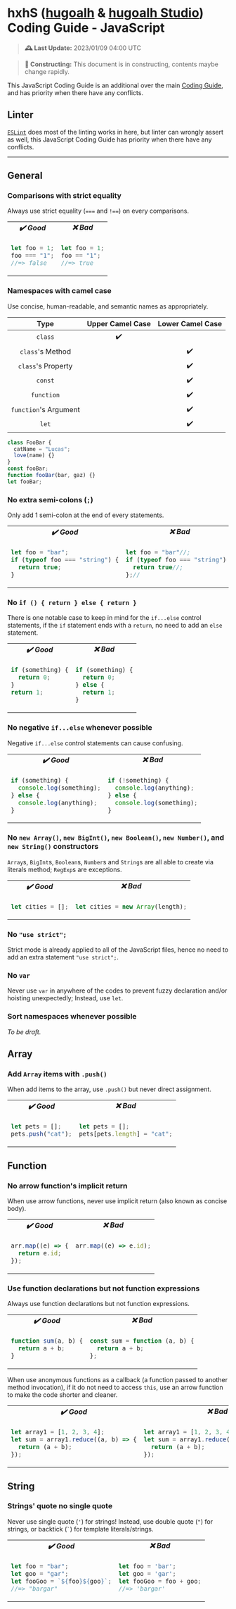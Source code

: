 [hugoalh]: https://github.com/hugoalh
[hugoalh-studio]: https://github.com/hugoalh-studio

# hxhS ([hugoalh][hugoalh] & [hugoalh Studio][hugoalh-studio]) Coding Guide - JavaScript

> **🕰️ Last Update:** 2023/01/09 04:00 UTC

> **🚧 Constructing:** This document is in constructing, contents maybe change rapidly.

This JavaScript Coding Guide is an additional over the main [Coding Guide](./main.md), and has priority when there have any conflicts.

## Linter

[`ESLint`](https://eslint.org) does most of the linting works in here, but linter can wrongly assert as well, this JavaScript Coding Guide has priority when there have any conflicts.

---

## General

### Comparisons with strict equality

Always use strict equality (`===` and `!==`) on every comparisons.

<table>
<tbody valign="top">
<tr>
<td align="center"><b><i>✔️ Good</i></b></td>
<td align="center"><b><i>❌ Bad</i></b></td>
</tr>
<tr>
<td>

```js
let foo = 1;
foo === "1";
//=> false
```

</td>
<td>

```js
let foo = 1;
foo == "1";
//=> true
```

</td>
</tr>
</tbody>
</table>

### Namespaces with camel case

Use concise, human-readable, and semantic names as appropriately.

| **Type** | **Upper Camel Case** | **Lower Camel Case** |
|:-:|:-:|:-:|
| `class` | ✔️ |  |
| `class`'s Method  |  | ✔️ |
| `class`'s Property  |  | ✔️ |
| `const` |  | ✔️ |
| `function` |  | ✔️ |
| `function`'s Argument |  | ✔️ |
| `let` |  | ✔️ |

```js
class FooBar {
  catName = "Lucas";
  love(name) {}
}
const fooBar;
function fooBar(bar, gaz) {}
let fooBar;
```

### No extra semi-colons (`;`)

Only add 1 semi-colon at the end of every statements.

<table>
<tbody valign="top">
<tr>
<td align="center"><b><i>✔️ Good</i></b></td>
<td align="center"><b><i>❌ Bad</i></b></td>
</tr>
<tr>
<td>

```js
let foo = "bar";
if (typeof foo === "string") {
  return true;
}
```

</td>
<td>

```js
let foo = "bar"//;
if (typeof foo === "string") {
  return true//;
};//
```

</td>
</tr>
</tbody>
</table>

### No `if () { return } else { return }`

There is one notable case to keep in mind for the `if...else` control statements, if the `if` statement ends with a `return`, no need to add an `else` statement.

<table>
<tbody valign="top">
<tr>
<td align="center"><b><i>✔️ Good</i></b></td>
<td align="center"><b><i>❌ Bad</i></b></td>
</tr>
<tr>
<td>

```js
if (something) {
  return 0;
}
return 1;
```

</td>
<td>

```js
if (something) {
  return 0;
} else {
  return 1;
}
```

</td>
</tr>
</tbody>
</table>

### No negative `if...else` whenever possible

Negative `if...else` control statements can cause confusing.

<table>
<tbody valign="top">
<tr>
<td align="center"><b><i>✔️ Good</i></b></td>
<td align="center"><b><i>❌ Bad</i></b></td>
</tr>
<tr>
<td>

```js
if (something) {
  console.log(something);
} else {
  console.log(anything);
}
```

</td>
<td>

```js
if (!something) {
  console.log(anything);
} else {
  console.log(something);
}
```

</td>
</tr>
</tbody>
</table>

### No `new Array()`, `new BigInt()`, `new Boolean()`, `new Number()`, and `new String()` constructors

`Array`s, `BigInt`s, `Boolean`s, `Number`s and `String`s are all able to create via literals method; `RegExp`s are exceptions.

<table>
<tbody valign="top">
<tr>
<td align="center"><b><i>✔️ Good</i></b></td>
<td align="center"><b><i>❌ Bad</i></b></td>
</tr>
<tr>
<td>

```js
let cities = [];
```

</td>
<td>

```js
let cities = new Array(length);
```

</td>
</tr>
</tbody>
</table>

### No `"use strict";`

Strict mode is already applied to all of the JavaScript files, hence no need to add an extra statement `"use strict";`.

### No `var`

Never use `var` in anywhere of the codes to prevent fuzzy declaration and/or hoisting unexpectedly; Instead, use `let`.

### Sort namespaces whenever possible

*To be draft.*

## Array

### Add `Array` items with `.push()`

When add items to the array, use `.push()` but never direct assignment.

<table>
<tbody valign="top">
<tr>
<td align="center"><b><i>✔️ Good</i></b></td>
<td align="center"><b><i>❌ Bad</i></b></td>
</tr>
<tr>
<td>

```js
let pets = [];
pets.push("cat");
```

</td>
<td>

```js
let pets = [];
pets[pets.length] = "cat";
```

</td>
</tr>
</tbody>
</table>

## Function

### No arrow function's implicit return

When use arrow functions, never use implicit return (also known as concise body).

<table>
<tbody valign="top">
<tr>
<td align="center"><b><i>✔️ Good</i></b></td>
<td align="center"><b><i>❌ Bad</i></b></td>
</tr>
<tr>
<td>

```js
arr.map((e) => {
  return e.id;
});
```

</td>
<td>

```js
arr.map((e) => e.id);
```

</td>
</tr>
</tbody>
</table>

### Use function declarations but not function expressions

Always use function declarations but not function expressions.

<table>
<tbody valign="top">
<tr>
<td align="center"><b><i>✔️ Good</i></b></td>
<td align="center"><b><i>❌ Bad</i></b></td>
</tr>
<tr>
<td>

```js
function sum(a, b) {
  return a + b;
}
```
</td>
<td>

```js
const sum = function (a, b) {
  return a + b;
};
```
</td>
</tr>
</tbody>
</table>

When use anonymous functions as a callback (a function passed to another method invocation), if it do not need to access `this`, use an arrow function to make the code shorter and cleaner.

<table>
<tbody valign="top">
<tr>
<td align="center"><b><i>✔️ Good</i></b></td>
<td align="center"><b><i>❌ Bad</i></b></td>
</tr>
<tr>
<td>

```js
let array1 = [1, 2, 3, 4];
let sum = array1.reduce((a, b) => {
  return (a + b);
});
```
</td>
<td>

```js
let array1 = [1, 2, 3, 4];
let sum = array1.reduce(function (a, b) {
  return (a + b);
});

```
</td>
</tr>
</tbody>
</table>

## String

### Strings' quote no single quote

Never use single quote (`'`) for strings! Instead, use double quote (`"`) for strings, or backtick (<code>`</code>) for template literals/strings.

<table>
<tbody valign="top">
<tr>
<td align="center"><b><i>✔️ Good</i></b></td>
<td align="center"><b><i>❌ Bad</i></b></td>
</tr>
<tr>
<td>

```js
let foo = "bar";
let goo = "gar";
let fooGoo = `${foo}${goo}`;
//=> "bargar"
```

</td>
<td>

```js
let foo = 'bar';
let goo = 'gar';
let fooGoo = foo + goo;
//=> 'bargar'
```

</td>
</tr>
</tbody>
</table>
